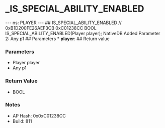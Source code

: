# _IS_SPECIAL_ABILITY_ENABLED

--- ns: PLAYER --- ## IS_SPECIAL_ABILITY_ENABLED  // 0xB1D200FE26AEF3CB 0xC01238CC BOOL IS_SPECIAL_ABILITY_ENABLED(Player player);  NativeDB Added Parameter 2: Any p1  ## Parameters * **player**:  ## Return value

### Parameters
* Player player
* Any p1

### Return Value
* BOOL

### Notes
* AP Hash: 0x0xC01238CC
* Build: 811

